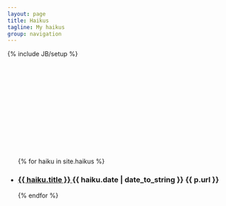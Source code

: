 ```yaml
---
layout: page
title: Haikus
tagline: My haikus
group: navigation
---
```

{% include JB/setup %}

<div class="floatingBox" style="margin-top:225px">
 <ul class="haikus">
      {% for haiku in site.haikus %}
      <li>
          <h3>
              <a href="{{ haiku.url }}">
                  {{ haiku.title }}
              </a>
              <span class="haiku-date">
                  {{ haiku.date | date_to_string }}
             </span>
             <span>
             {{ p.url }}
             </span>
         </h3>
     </li>
     {% endfor %}
 </ul>
</div>
